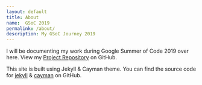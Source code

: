 ```yaml
---
layout: default
title: About
name:  GSoC 2019
permalink: /about/
description: My GSoC Journey 2019
---
```

I will be documenting my work during Google Summer of Code 2019 over here. View my [Project Repository](https://github.com/shreya2111/Gentle-Aligner-Extension) on GitHub.


This site is built using Jekyll & Cayman theme. You can find the source code for [jekyll](https://github.com/jekyll/jekyll) & [cayman](https://github.com/pages-themes/cayman) on GitHub.



[jekyll-organization]: https://github.com/jekyll

